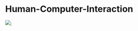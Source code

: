# Human-Computer-Interaction

![]([https://github.com/bsonoda/Human-Computer-Interaction/blob/main/p1.Braden.Sonoda.gif](https://github.com/bsonoda/Human-Computer-Interaction/blob/main/p1.Braden.Sonoda.gif));
